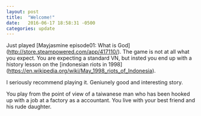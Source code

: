 ```yaml
---
layout: post
title:  "Welcome!"
date:   2016-06-17 18:58:31 -0500
categories: update
---
```

Just played [Mayjasmine episode01: What is God] (http://store.steampowered.com/app/417110/). The game is not at all what you expect. You are expecting a standard VN, but insted you end up with a history lesson on the [indonesian riots in 1998] (https://en.wikipedia.org/wiki/May_1998_riots_of_Indonesia).

I seriously recommend playing it. Geniunely good and interesting story.

You play from the point of view of a taiwanese man who has been hooked up with a job at a factory as a accountant. You live with your best friend and his rude daughter.
